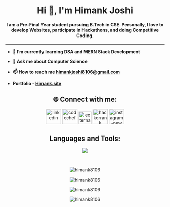 <h1 align="center">Hi 👋, I'm Himank Joshi</h1>
<!-- <br><br><br> -->

<h4 align="center">I am a Pre-Final Year student pursuing B.Tech in CSE. Personally, I love to develop Websites, participate in Hackathons, and doing Competitive Coding.<h4>
<hr/>

- 🌱 I’m currently learning **DSA and MERN Stack Development**

- 💬 Ask me about **Computer Science**

- 📫 How to reach me **himankjoshi8106@gmail.com** 

- **Portfolio -** <a href="https://himank8106.github.io/Portfolio/" alt="site" target="_main">Himank.site</a> <br>

  
<h2 align="center"><bold>🌐 Connect with me:</bold></h2>
<p align="center">
  <a href="https://linkedin.com/in/himank8106" target="blank"><img width="48" height="48" src="https://img.icons8.com/fluency/48/linkedin.png" alt="linkedin"/></a>
  <a href="https://www.codechef.com/users/himank8106" target="_blank"><img width="48" height="48" src="https://img.icons8.com/fluency/48/codechef.png" alt="codechef"/></a>
  <a href="https://leetcode.com/Himank8106" target="_blank"><img width="40" height="40" src="https://img.icons8.com/external-tal-revivo-shadow-tal-revivo/48/external-level-up-your-coding-skills-and-quickly-land-a-job-logo-shadow-tal-revivo.png" alt="external-level-up-your-coding-skills-and-quickly-land-a-job-logo-shadow-tal-revivo"/></a>   
  <a href="https://www.hackerrank.com/himankjoshi8106" target="_blank"><img width="48" height="48" src="https://img.icons8.com/windows/48/hackerrank.png" alt="hackerrank"/></a>   
  <a href="https://www.instagram.com/himank8106/" target="_blank"><img width="48" height="48" src="https://img.icons8.com/fluency/48/instagram-new.png" alt="instagram-new"/></a>
</p>

<h2 align="center"><bold>Languages and Tools:</bold></h2>
<p align="center">
<img src="https://skillicons.dev/icons?i=html,css,bootstrap,tailwind,javascript,react,git,java,mysql" >
</p>
<br>

<div align="center"><p><img align="center" src="https://github-readme-stats.vercel.app/api/top-langs?username=himank8106&show_icons=true&locale=en&layout=compact" alt="himank8106" /></p></div>

<!--<div><p>&nbsp;<img align="center" src="https://github-readme-stats.vercel.app/api?username=himank8106&show_icons=true&locale=en" alt="himank8106" /></p></div>-->

<div align="center">
  <p><img align="center" src="https://github-readme-streak-stats.herokuapp.com/?user=himank8106&" alt="himank8106" />
  </p>
</div>

<div align="center">
  <p><img align="center" src="http://github-profile-summary-cards.vercel.app/api/cards/profile-details?username=Himank8106&theme=github" alt="himank8106" />
  </p>
</div>

<div align="center">
  <p><img align="center" src="https://github-readme-activity-graph.vercel.app/graph?username=Himank8106&theme=github-compact&height=350&hide_border=true" alt="himank8106" />
  </p>
</div>


<!--
[![Aswin's github activity graph](https://github-readme-activity-graph.vercel.app/graph?username=Himank8106&theme=github-compact&height=350&hide_border=true)](https://github.com/Himank8106/github-readme-activity-graph)
![](http://github-profile-summary-cards.vercel.app/api/cards/profile-details?username=Himank8106&theme=github)<br/>
![](http://github-profile-summary-cards.vercel.app/api/cards/repos-per-language?username=Himank8106&theme=github)
![](http://github-profile-summary-cards.vercel.app/api/cards/most-commit-language?username=Himank8106&theme=github)
-->


